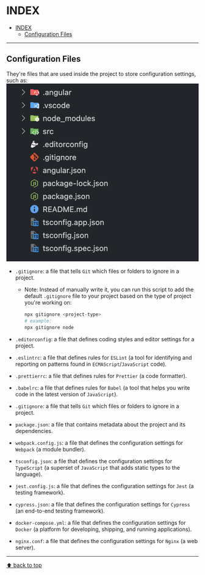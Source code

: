 # INDEX

- [INDEX](#index)
  - [Configuration Files](#configuration-files)

---

## Configuration Files

They're files that are used inside the project to store configuration settings, such as:
![Configuration Files](./img/configuration-files.png)

- `.gitignore`: a file that tells `Git` which files or folders to ignore in a project.

  - Note: Instead of manually write it, you can run this script to add the default `.gitignore` file to your project based on the type of project you're working on:

    ```sh
    npx gitignore <project-type>
    # example:
    npx gitignore node
    ```

- `.editorconfig`: a file that defines coding styles and editor settings for a project.
- `.eslintrc`: a file that defines rules for `ESLint` (a tool for identifying and reporting on patterns found in `ECMAScript`/`JavaScript` code).
- `.prettierrc`: a file that defines rules for `Prettier` (a code formatter).
- `.babelrc`: a file that defines rules for `Babel` (a tool that helps you write code in the latest version of `JavaScript`).
- `.gitignore`: a file that tells `Git` which files or folders to ignore in a project.
- `package.json`: a file that contains metadata about the project and its dependencies.
- `webpack.config.js`: a file that defines the configuration settings for `Webpack` (a module bundler).
- `tsconfig.json`: a file that defines the configuration settings for `TypeScript` (a superset of `JavaScript` that adds static types to the language).
- `jest.config.js`: a file that defines the configuration settings for `Jest` (a testing framework).
- `cypress.json`: a file that defines the configuration settings for `Cypress` (an end-to-end testing framework).
- `docker-compose.yml`: a file that defines the configuration settings for `Docker` (a platform for developing, shipping, and running applications).
- `nginx.conf`: a file that defines the configuration settings for `Nginx` (a web server).

---

[⬆ back to top](#index)
